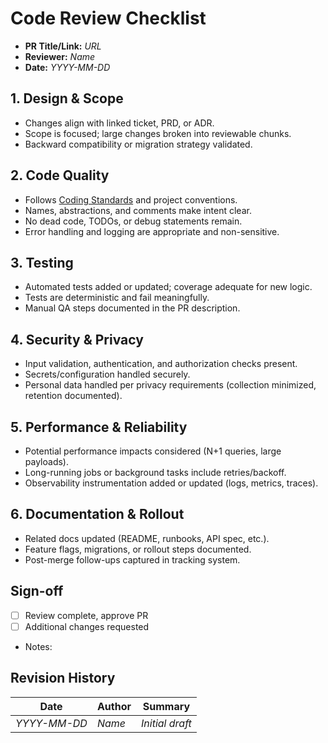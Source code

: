 # Code Review Checklist

- **PR Title/Link:** _URL_
- **Reviewer:** _Name_
- **Date:** _YYYY-MM-DD_

## 1. Design & Scope
- Changes align with linked ticket, PRD, or ADR.
- Scope is focused; large changes broken into reviewable chunks.
- Backward compatibility or migration strategy validated.

## 2. Code Quality
- Follows [Coding Standards](../definitions/coding-standards.md) and project conventions.
- Names, abstractions, and comments make intent clear.
- No dead code, TODOs, or debug statements remain.
- Error handling and logging are appropriate and non-sensitive.

## 3. Testing
- Automated tests added or updated; coverage adequate for new logic.
- Tests are deterministic and fail meaningfully.
- Manual QA steps documented in the PR description.

## 4. Security & Privacy
- Input validation, authentication, and authorization checks present.
- Secrets/configuration handled securely.
- Personal data handled per privacy requirements (collection minimized, retention documented).

## 5. Performance & Reliability
- Potential performance impacts considered (N+1 queries, large payloads).
- Long-running jobs or background tasks include retries/backoff.
- Observability instrumentation added or updated (logs, metrics, traces).

## 6. Documentation & Rollout
- Related docs updated (README, runbooks, API spec, etc.).
- Feature flags, migrations, or rollout steps documented.
- Post-merge follow-ups captured in tracking system.

## Sign-off
- [ ] Review complete, approve PR
- [ ] Additional changes requested
- Notes:

## Revision History
| Date | Author | Summary |
| --- | --- | --- |
| _YYYY-MM-DD_ | _Name_ | _Initial draft_ |
